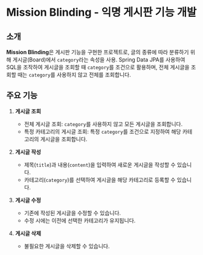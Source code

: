 # Mission Blinding - 익명 게시판 기능 개발

## 소개

**Mission Blinding**은 게시판 기능을 구현한 프로젝트로, 글의 종류에 따라 분류하기 위해 게시글(Board)에서 `category`라는 속성을 사용.
Spring Data JPA를 사용하여 SQL을 조작하여 게시글을 조회할 때 `category`를 조건으로 활용하며, 전체 게시글을 조회할 때는 `category`를 사용하지 않고 전체를 조회합니다.

## 주요 기능

1. **게시글 조회**
   - 전체 게시글 조회: `category`를 사용하지 않고 모든 게시글을 조회합니다.
   - 특정 카테고리의 게시글 조회: 특정 `category`를 조건으로 지정하여 해당 카테고리의 게시글을 조회합니다.

2. **게시글 작성**
   - 제목(`title`)과 내용(`content`)을 입력하여 새로운 게시글을 작성할 수 있습니다.
   - 카테고리(`category`)를 선택하여 게시글을 해당 카테고리로 등록할 수 있습니다.

3. **게시글 수정**
   - 기존에 작성된 게시글을 수정할 수 있습니다.
   - 수정 시에는 이전에 선택한 카테고리가 유지됩니다.

4. **게시글 삭제**
   - 불필요한 게시글을 삭제할 수 있습니다.


